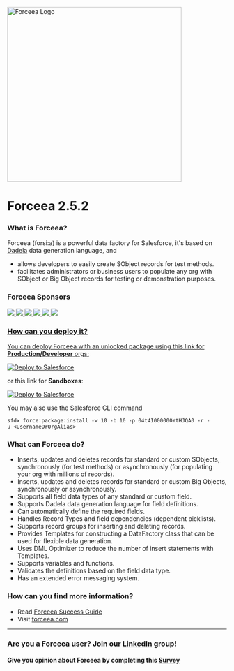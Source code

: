 <img alt="Forceea Logo"
       src="https://github.com/nmitrakis/Forceea/blob/master/Forceea-logo.PNG" width="400">
       
# Forceea 2.5.2

### What is Forceea?
Forceea (forsi:a) is a powerful data factory for Salesforce, it's based on [Dadela](https://github.com/Forceea/Dadela) data generation language, and
* allows developers to easily create SObject records for test methods.
* facilitates administrators or business users to populate any org with SObject or Big Object records for testing or demonstration purposes.

### Forceea Sponsors
<a href="http://www.acmantics.gr">
       <img src="https://drive.google.com/uc?export=view&id=1MfhGuNh6Dr5emTjREZl0o_F8aUQr4JA3" style="width: auto; height: auto"/>
<a href="http://cloudjedi.com">
       <img src="https://drive.google.com/uc?export=view&id=1N5ZHASB4Yu4fqIjulXnrWaCG4vF_SUmn" style="width: auto; height: auto"/>
<a href="https://www.netugroup.com/our-services/business-solutions/salesforce">
       <img src="https://drive.google.com/uc?export=view&id=1N21fjGxnDhwgcTG7hlPGbwyGJE8nnW6K" style="width: auto; height: auto"/>
<a href="https://organizer.solutions/gopro.html">
       <img src="https://drive.google.com/uc?export=view&id=1MqiScMbxT85xBMQ1xrTTAt5KT2maDYDy" style="width: auto; height: auto"/>
<a href="https://bit.ly/36DOqn0">
       <img src="https://drive.google.com/uc?export=view&id=1VnOJEMjTUk1TMuRtJPWUjKipZX4zN4gi" style="width: auto; height: auto"/>       
<a href="https://robinconsulting.gr">
       <img src="https://drive.google.com/uc?export=view&id=1N1gdPSeNe9QIS-g-uH3LiN92G8MGiQov" style="width: auto; height: auto"/>
       
### How can you deploy it?
You can deploy Forceea with an unlocked package using this link for **Production/Developer** orgs:

<a href="https://rebrand.ly/8g3jl">
  <img alt="Deploy to Salesforce"
       src="https://raw.githubusercontent.com/afawcett/githubsfdeploy/master/src/main/webapp/resources/img/deploy.png">
</a>

or this link for **Sandboxes**:

<a href="https://rebrand.ly/cxfgy">
  <img alt="Deploy to Salesforce"
       src="https://raw.githubusercontent.com/afawcett/githubsfdeploy/master/src/main/webapp/resources/img/deploy.png">
</a>
                                                                                                                       
You may also use the Salesforce CLI command
```
sfdx force:package:install -w 10 -b 10 -p 04t4I000000YtHJQA0 -r -u <UsernameOrOrgAlias>
```

### What can Forceea do?
* Inserts, updates and deletes records for standard or custom SObjects, synchronously (for test methods) or asynchronously (for populating your org with millions of records).
* Inserts, updates and deletes records for standard or custom Big Objects, synchronously or asynchronously.
* Supports all field data types of any standard or custom field.
* Supports Dadela data generation language for field definitions.
* Can automatically define the required fields.
* Handles Record Types and field dependencies (dependent picklists).
* Supports record groups for inserting and deleting records.
* Provides Templates for constructing a DataFactory class that can be used for flexible data generation.
* Uses DML Optimizer to reduce the number of insert statements with Templates.
* Supports variables and functions.
* Validates the definitions based on the field data type.
* Has an extended error messaging system.

### How can you find more information?
* Read [Forceea Success Guide](https://rebrand.ly/cgh14)
* Visit [forceea.com](https://www.forceea.com)
---

### Are you a Forceea user? Join our [LinkedIn](https://www.linkedin.com/groups/8943965) group!
#### Give you opinion about Forceea by completing this [Survey](https://www.surveymonkey.co.uk/r/M6BJMKT)
